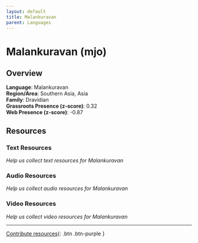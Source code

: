 ```yaml
---
layout: default
title: Malankuravan
parent: Languages
---
```


# Malankuravan (mjo)

## Overview

**Language**: Malankuravan  
**Region/Area**: Southern Asia, Asia  
**Family**: Dravidian  
**Grassroots Presence (z-score)**: 0.32  
**Web Presence (z-score)**: -0.87  

## Resources

### Text Resources
*Help us collect text resources for Malankuravan*

### Audio Resources
*Help us collect audio resources for Malankuravan*

### Video Resources
*Help us collect video resources for Malankuravan*

---

[Contribute resources](https://forms.office.com/e/1SfLJx3u1r){: .btn .btn-purple }
